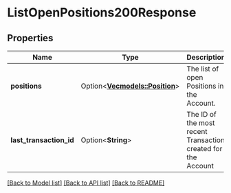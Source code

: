 # ListOpenPositions200Response

## Properties

Name | Type | Description | Notes
------------ | ------------- | ------------- | -------------
**positions** | Option<[**Vec<models::Position>**](Position.md)> | The list of open Positions in the Account. | [optional]
**last_transaction_id** | Option<**String**> | The ID of the most recent Transaction created for the Account | [optional]

[[Back to Model list]](../README.md#documentation-for-models) [[Back to API list]](../README.md#documentation-for-api-endpoints) [[Back to README]](../README.md)


